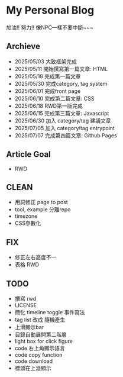 # My Personal Blog
加油!! 努力!! 像NPC一樣不要中斷~~~

## Archieve
* 2025/05/03 大致框架完成
* 2025/05/11 開始撰寫第一篇文章: HTML
* 2025/05/18 完成第一篇文章
* 2025/05/30 完成category, tag system
* 2025/06/01 完成front page
* 2025/06/10 完成第二篇文章: CSS
* 2025/06/18 RWD第一版完成
* 2025/06/15 完成第三篇文章: Javascript
* 2025/06/30 加入 category/tag 建議文章
* 2025/07/05 加入 category/tag entrypoint
* 2025/07/07 完成第四篇文章: Github Pages

## Article Goal
* RWD

## CLEAN
* 用詞修正 page to post
* tool, example 分離repo
* timezone
* CSS參數化

## FIX
* 修正左右高度不一
* 表格 RWD

## TODO
* 撰寫 rwd
* LICENSE
* 簡化 timeline toggle 事件寫法
* tag list 改成 隨機產生
* 上滑顯示bar
* 目錄自動展開第二階層
* light box for click figure
* code 右上角顯示語言
* code copy function
* code download
* 標頭在上滾顯示